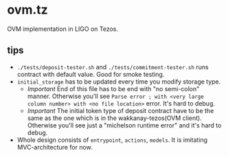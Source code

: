 # ovm.tz

OVM implementation in LIGO on Tezos.


## tips
- `./tests/deposit-tester.sh` and `./tests/commitment-tester.sh` runs contract with default value. Good for smoke testing.
- `initial_storage` has to be updated every time you modify storage type.
  - *Important* End of this file has to be end with "no semi-colon" manner. Otherwise you'll see `Parse error ; with <very large column number> with <no file location>` error. It's hard to debug.
  - *Important* The initial token type of deposit contract have to be the same as the one which is in the wakkanay-tezos(OVM client). Otherwise you'll see just a "michelson runtime error" and it's hard to debug.
- Whole design consists of `entrypoint`, `actions`, `models`. It is imitating MVC-architecture for now.
